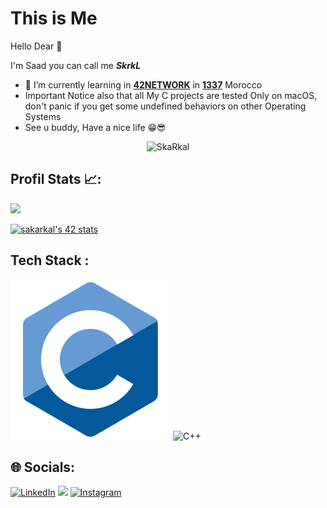 # This is Me
Hello Dear 🤩

I'm Saad you can call me ***SkrkL***

- 🌱 I’m currently learning in [**42NETWORK**](https://www.42.fr) in [**1337**](https://www.1337.ma) Morocco
- Important Notice also that all My C projects are tested Only on macOS,
  don't panic if you get some undefined behaviors on other Operating Systems
- See u buddy, Have a nice life 😁😎

<p align="center" margin=20%> <img src="https://komarev.com/ghpvc/?username=SkaRkal&label=VIEWS&color=8a2be2&style=for-the-badge" alt="SkaRkal" /> </p>

## Profil Stats 📈:
<img src="https://github-readme-stats.vercel.app/api?username=skarkal&count_private=true&show_icons=true&theme=vue-dark"/>

[![sakarkal's 42 stats](https://badge.mediaplus.ma/black/sakarkal)](https://github.com/oakoudad/badge42)

## Tech Stack :

![C](https://github.com/devicons/devicon/blob/master/icons/c/c-original.svg) ![C++](https://img.shields.io/badge/c++-%2300599C.svg?style=for-the-badge&logo=c%2B%2B&logoColor=white) 

## 🌐 Socials:

[![LinkedIn](https://img.shields.io/badge/LinkedIn-0077B5?style=for-the-badge&logo=linkedin&logoColor=white)](https://www.linkedin.com/in/saad-karkal-0a1165252/) [![](https://img.shields.io/badge/Twitter-1DA1F2?style=for-the-badge&logo=twitter&logoColor=white)](https://twitter.com/Im_Dah_Duuude) [![Instagram](https://img.shields.io/badge/Instagram-E4405F?style=for-the-badge&logo=instagram&logoColor=white)](https://www.instagram.com/sakarkal/)
